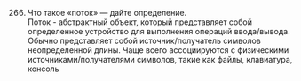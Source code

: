 266. Что такое «поток» — дайте определение.  
Поток - абстрактный объект, который представляет собой определенное устройство для выполнения операций ввода/вывода. Обычно представляет собой источник/получатель символов неопределенной длины. Чаще всего ассоциируются с физическими источниками/получателями символов, такие как файлы, клавиатура, консоль

